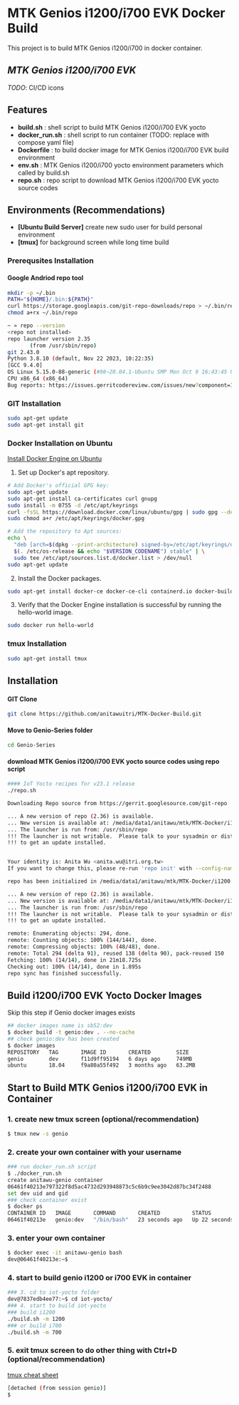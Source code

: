 # MTK Genios i1200/i700 EVK Docker Build
This project is to build MTK Genios i1200/i700 in docker container.
## _MTK Genios i1200/i700 EVK_
_TODO_: CI/CD icons

## Features

- **build.sh** :  shell script to build MTK Genios i1200/i700 EVK yocto
- **docker_run.sh** : shell script to run container (TODO: replace with compose yaml file)
- **Dockerfile** :  to build docker image for MTK Genios i1200/i700 EVK build environment
- **env.sh** : MTK Genios i1200/i700 yocto environment parameters which called by build.sh
- **repo.sh** : repo script to download MTK Genios i1200/i700 EVK yocto source codes


## Environments (Recommendations)
- **[Ubuntu Build Server]** create new sudo user for build personal environment
- **[tmux]** for background screen while long time build
### Prerequsites Installation
#### Google Andriod repo tool
```bash
mkdir -p ~/.bin
PATH="${HOME}/.bin:${PATH}"
curl https://storage.googleapis.com/git-repo-downloads/repo > ~/.bin/repo
chmod a+rx ~/.bin/repo
```
```bash
~ » repo --version                                                                                                                                                                               anitawu@r300
<repo not installed>
repo launcher version 2.35
       (from /usr/sbin/repo)
git 2.43.0
Python 3.8.10 (default, Nov 22 2023, 10:22:35)
[GCC 9.4.0]
OS Linux 5.15.0-88-generic (#98~20.04.1-Ubuntu SMP Mon Oct 9 16:43:45 UTC 2023)
CPU x86_64 (x86_64)
Bug reports: https://issues.gerritcodereview.com/issues/new?component=1370071
```

### GIT Installation
```bash
sudo apt-get update
sudo apt-get install git
```

### Docker Installation on Ubuntu
[Install Docker Engine on Ubuntu](https://docs.docker.com/engine/install/ubuntu/)
1. Set up Docker's apt repository.
```bash
# Add Docker's official GPG key:
sudo apt-get update
sudo apt-get install ca-certificates curl gnupg
sudo install -m 0755 -d /etc/apt/keyrings
curl -fsSL https://download.docker.com/linux/ubuntu/gpg | sudo gpg --dearmor -o /etc/apt/keyrings/docker.gpg
sudo chmod a+r /etc/apt/keyrings/docker.gpg

# Add the repository to Apt sources:
echo \
  "deb [arch=$(dpkg --print-architecture) signed-by=/etc/apt/keyrings/docker.gpg] https://download.docker.com/linux/ubuntu \
  $(. /etc/os-release && echo "$VERSION_CODENAME") stable" | \
  sudo tee /etc/apt/sources.list.d/docker.list > /dev/null
sudo apt-get update
```
2. Install the Docker packages.
```bash
sudo apt-get install docker-ce docker-ce-cli containerd.io docker-buildx-plugin docker-compose-plugin
```
3. Verify that the Docker Engine installation is successful by running the hello-world image.
```bash
sudo docker run hello-world
```

### tmux Installation

```bash
sudo apt-get install tmux
```

## Installation
#### GIT Clone

```sh
git clone https://github.com/anitawuitri/MTK-Docker-Build.git
```
#### Move to Genio-Series folder
```bash
cd Genio-Series
```
#### download MTK Genios i1200/i700 EVK yocto source codes using repo script
```bash
#### IoT Yocto recipes for v23.1 release
./repo.sh

Downloading Repo source from https://gerrit.googlesource.com/git-repo

... A new version of repo (2.36) is available.
... New version is available at: /media/data1/anitawu/mtk/MTK-Docker/i1200/.repo/repo/repo
... The launcher is run from: /usr/sbin/repo
!!! The launcher is not writable.  Please talk to your sysadmin or distro
!!! to get an update installed.


Your identity is: Anita Wu <anita.wu@itri.org.tw>
If you want to change this, please re-run 'repo init' with --config-name

repo has been initialized in /media/data1/anitawu/mtk/MTK-Docker/i1200

... A new version of repo (2.36) is available.
... New version is available at: /media/data1/anitawu/mtk/MTK-Docker/i1200/.repo/repo/repo
... The launcher is run from: /usr/sbin/repo
!!! The launcher is not writable.  Please talk to your sysadmin or distro
!!! to get an update installed.

remote: Enumerating objects: 294, done.
remote: Counting objects: 100% (144/144), done.
remote: Compressing objects: 100% (48/48), done.
remote: Total 294 (delta 91), reused 138 (delta 90), pack-reused 150
Fetching: 100% (14/14), done in 21m18.725s
Checking out: 100% (14/14), done in 1.895s
repo sync has finished successfully.
```
## Build i1200/i700 EVK Yocto Docker Images
Skip this step if Genio docker images exists
```bash
## docker images name is sb52:dev
$ docker build -t genio:dev . --no-cache
## check genio:dev has been created
$ docker images
REPOSITORY   TAG       IMAGE ID       CREATED        SIZE
genio        dev       f11d9ff95194   6 days ago     749MB
ubuntu       18.04     f9a80a55f492   3 months ago   63.2MB
```

## Start to Build MTK Genios i1200/i700 EVK in Container
### 1. create new tmux screen (optional/recommendation)
```bash
$ tmux new -s genio
```

### 2. create your own container with your username
```bash
### run docker_run.sh script
$ ./docker_run.sh
create anitawu-genio container
06461f40213e797322f8d5ac4732d293948873c5c6b9c9ee3042d87bc34f2488
set dev uid and gid
### check container exist
$ docker ps
CONTAINER ID   IMAGE       COMMAND       CREATED          STATUS          PORTS     NAMES
06461f40213e   genio:dev   "/bin/bash"   23 seconds ago   Up 22 seconds             anitawu-genio
```
### 3. enter your own container
```bash
$ docker exec -it anitawu-genio bash
dev@06461f40213e:~$ 
```
### 4. start to build genio i1200 or i700 EVK in container
```bash
### 3. cd to iot-yocto folder
dev@7837edb4ee77:~$ cd iot-yocto/
### 4. start to build iot-yocto
### build i1200
./build.sh -m 1200 
### or build i700
./build.sh -m 700
```
### 5. exit tmux screen to do other thing with Ctrl+D (optional/recommendation)
[tmux cheat sheet](https://tmuxcheatsheet.com/)
```bash
[detached (from session genio)]
$
```







